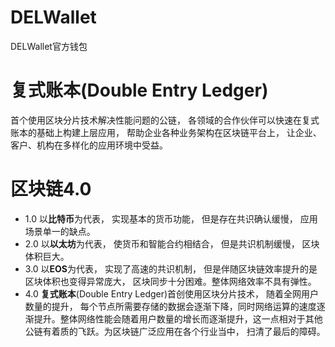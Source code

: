 # DELWallet
DELWallet官方钱包

# 复式账本(Double Entry Ledger)
首个使用区块分片技术解决性能问题的公链， 各领域的合作伙伴可以快速在复式账本的基础上构建上层应用， 帮助企业各种业务架构在区块链平台上， 让企业、客户、机构在多样化的应用环境中受益。

# 区块链4.0
* 1.0 以**比特币**为代表， 实现基本的货币功能， 但是存在共识确认缓慢， 应用场景单一的缺点。
* 2.0 以**以太坊**为代表， 使货币和智能合约相结合， 但是共识机制缓慢， 区块体积巨大。
* 3.0 以**EOS**为代表， 实现了高速的共识机制， 但是伴随区块链效率提升的是区块体积也变得异常庞大， 区块同步十分困难。整体网络效率不具有弹性。
* 4.0 **复式账本**(Double Entry Ledger)首创使用区块分片技术， 随着全网用户数量的提升， 每个节点所需要存储的数据会逐渐下降，同时网络运算的速度逐渐提升。整体网络性能会随着用户数量的增长而逐渐提升，这一点相对于其他公链有着质的飞跃。为区块链广泛应用在各个行业当中， 扫清了最后的障碍。
